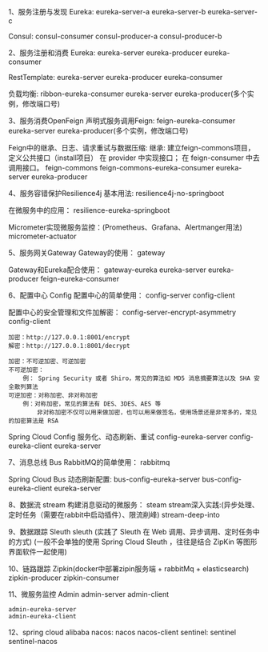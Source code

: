 1、服务注册与发现
Eureka:
    eureka-server-a
    eureka-server-b
    eureka-server-c
    
Consul:
    consul-consumer
    consul-producer-a
    consul-producer-b

2、服务注册和消费
Eureka:
    eureka-server
    eureka-producer
    eureka-consumer
    
RestTemplate:
    eureka-server
    eureka-producer
    eureka-consumer

负载均衡:
    ribbon-eureka-consumer
    eureka-server
    eureka-producer(多个实例，修改端口号)
    
3、服务消费OpenFeign
声明式服务调用Feign:
    feign-eureka-consumer
    eureka-server
    eureka-producer(多个实例，修改端口号)
    
Feign中的继承、日志、请求重试与数据压缩:
    继承:
        建立feign-commons项目，定义公共接口（install项目）
        在 provider 中实现接口；
        在 feign-consumer 中去调用接口。
    feign-commons
    feign-commons-eureka-consumer
    eureka-server
    eureka-producer
    
4、服务容错保护Resilience4j
基本用法:
    resilience4j-no-springboot
    
在微服务中的应用：
    resilience-eureka-springboot
    
Micrometer实现微服务监控：(Prometheus、Grafana、Alertmanger用法)
    micrometer-actuator

5、服务网关Gateway
Gateway的使用：
    gateway
    
Gateway和Eureka配合使用：
    gateway-eureka
    eureka-server
    eureka-producer
    feign-eureka-consumer
    
6、配置中心 Config
配置中心的简单使用：
    config-server
    config-client
    
配置中心的安全管理和文件加解密：
    config-server-encrypt-asymmetry
    config-client

    加密：http://127.0.0.1:8001/encrypt
    解密：http://127.0.0.1:8001/decrypt

    加密：不可逆加密、可逆加密
    不可逆加密：
        例： Spring Security 或者 Shiro，常见的算法如 MD5 消息摘要算法以及 SHA 安全散列算法
    可逆加密：对称加密、非对称加密
        例：对称加密，常见的算法有 DES、3DES、AES 等
            非对称加密不仅可以用来做加密，也可以用来做签名，使用场景还是非常多的，常见的加密算法是 RSA 
            
Spring Cloud Config 服务化、动态刷新、重试
    config-eureka-server
    config-eureka-client
    eureka-server

7、消息总线 Bus
RabbitMQ的简单使用：
    rabbitmq

Spring Cloud Bus 动态刷新配置:
    bus-config-eureka-server
    bus-config-eureka-client
    eureka-server
    
8、数据流 stream
构建消息驱动的微服务：
    steam
stream深入实践:(异步处理、定时任务（需要在rabbit中启动插件）、限流削峰)
    stream-deep-into
    
9、数据跟踪 Sleuth
    sleuth
    (实践了 Sleuth 在 Web 调用、异步调用、定时任务中的方式)
    (一般不会单独的使用 Spring Cloud Sleuth ，往往是结合 ZipKin 等图形界面软件一起使用)
    
10、链路跟踪 Zipkin(docker中部署zipin服务端 + rabbitMq + elasticsearch)
    zipkin-producer
    zipkin-consumer
    
11、微服务监控 Admin
    admin-server
    admin-client
    
    admin-eureka-server
    admin-eureka-client
    
12、spring cloud alibaba 
    nacos:
        nacos
        nacos-client
    sentinel:
        sentinel
        sentinel-nacos